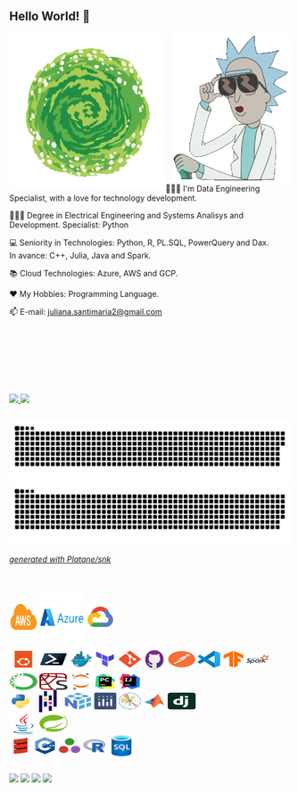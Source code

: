    <div>

## Hello World! 👋

<img width="210px" align="right"  src="https://github.com/julianasantimaria/julianasantimaria/blob/HTML/rick3.gif">
<img width="280px" align="left" src="https://github.com/julianasantimaria/julianasantimaria/blob/HTML/tunel.gif"> 

👩🏼‍💻 I'm Data Engineering Specialist, with a love for technology development.

👩🏼‍🎓 Degree in Electrical Engineering and Systems Analisys and Development.
   Specialist: Python

💻 Seniority in Technologies: Python, R, PL.SQL, PowerQuery and Dax.<br/> 
In avance: C++, Julia, Java and Spark. 

📚 Cloud Technologies: Azure, AWS and GCP. 

❤️ My Hobbies: Programming Language. 

📫 E-mail: juliana.santimaria2@gmail.com 
<br/>
<br/>
<br/>
<br/>
<br/>
<br/>
<br/>
<br/>

<div>
   

<a href="https://github.com/julianasantimaria">
 <img height="180em" src="https://github-readme-stats.vercel.app/api?username=julianasantimaria&theme=neon&show_icons=true"/>
<img height="180em" src="https://github-readme-stats.vercel.app/api/top-langs/?username=julianasantimaria&theme=neon&show_icons=true"/>
</div>

##
   ![snake gif](https://github.com/julianasantimaria/julianasantimaria/blob/output/github-contribution-grid-snake.svg)
<picture>
  <source media="(prefers-color-scheme: dark)" srcset="https://raw.githubusercontent.com/platane/platane/output/github-contribution-grid-snake-dark.svg">
  <source media="(prefers-color-scheme: light)" srcset="https://raw.githubusercontent.com/platane/platane/output/github-contribution-grid-snake.svg">
  <img alt="github contribution grid snake animation" src="https://raw.githubusercontent.com/platane/platane/output/github-contribution-grid-snake.svg">
</picture>

_generated with [Platane/snk](https://github.com/Platane/snk)_
   
</div>
   
##


<div style="display: inline_block"><br>
  <img align="center" alt="AWS" height="50" width="50" src="https://github.com/julianasantimaria/julianasantimaria/blob/HTML/icons-svg/33-AWS-2.svg">
  <img align="center" alt="Azure" height="100" width="80" src="https://github.com/julianasantimaria/julianasantimaria/blob/HTML/icons-svg/02-azure.svg">
  <img align="center" alt="GCP" height="50" width="50" src="https://github.com/julianasantimaria/julianasantimaria/blob/HTML/icons-svg/03-google.svg"/><br/>
  <img align="center" alt="Ubuntu" height="30" width="50" src="https://github.com/julianasantimaria/julianasantimaria/blob/HTML/icons-svg/04-ubuntu.svg"/>
  <img align="center" alt="PowerShell" height="30" width="50" src="https://github.com/julianasantimaria/julianasantimaria/blob/HTML/icons-svg/05-powershell.svg"/>
  <img align="center" alt="Docker" height="50" width="40" src="https://github.com/julianasantimaria/julianasantimaria/blob/HTML/icons-svg/06-docker.svg">
  <img align="center" alt="Terraform" height="30" width="40" src="https://github.com/julianasantimaria/julianasantimaria/blob/HTML/icons-svg/07-terraform.svg">
  <img align="center" alt="Git" height="30" width="40" src="https://github.com/julianasantimaria/julianasantimaria/blob/HTML/icons-svg/08-git.svg"/>
  <img align="center" alt="GitHub" height="40" width="40" src="https://github.com/julianasantimaria/julianasantimaria/blob/HTML/icons-svg/32-Github2.svg.png"/>
  <img align="center" alt="Postman" height="30" width="50" src="https://github.com/julianasantimaria/julianasantimaria/blob/HTML/icons-svg/10-postman.svg"/>
  <img align="center" alt="VScode" height="30" width="40" src="https://github.com/julianasantimaria/julianasantimaria/blob/HTML/icons-svg/11-vscode.svg">
  <img align="center" alt="TersorFlow" height="30" width="40" src="https://github.com/julianasantimaria/julianasantimaria/blob/HTML/icons-svg/12-tensorflow.svg">
  <img align="center" alt="Spark" height="30" width="40" src="https://github.com/julianasantimaria/julianasantimaria/blob/HTML/icons-svg/13-spark.svg"/>
  <img align="center" alt="Anaconda" height="30" width="50" src="https://github.com/julianasantimaria/julianasantimaria/blob/HTML/icons-svg/14-anaconda.svg"/>
  <img align="center" alt="Spyder" height="30" width="50" src="https://github.com/julianasantimaria/julianasantimaria/blob/HTML/icons-svg/15-spyder.svg"/>
  <img align="center" alt="Jupyter" height="30" width="40" src="https://github.com/julianasantimaria/julianasantimaria/blob/HTML/icons-svg/16-jupyter.svg">
  <img align="center" alt="Pycharm" height="30" width="40" src="https://github.com/julianasantimaria/julianasantimaria/blob/HTML/icons-svg/17-pycharm.svg">
  <img align="center" alt="Intellij" height="30" width="40" src="https://github.com/julianasantimaria/julianasantimaria/blob/HTML/icons-svg/34-intellij.svg"><br/>
   <img align="center" alt="Python" height="30" width="40" src="https://github.com/julianasantimaria/julianasantimaria/blob/HTML/icons-svg/18-python.svg"/>
  <img align="center" alt="Pandas" height="40" width="50" src="https://github.com/julianasantimaria/julianasantimaria/blob/HTML/icons-svg/19-pandas.svg"/>
  <img align="center" alt="NumPy" height="30" width="50" src="https://github.com/julianasantimaria/julianasantimaria/blob/HTML/icons-svg/20-numpy.svg"/>
  <img align="center" alt="Plotly" height="30" width="40" src="https://github.com/julianasantimaria/julianasantimaria/blob/HTML/icons-svg/21-plotly.svg">
  <img align="center" alt="MatPlotLib" height="30" width="40" src="https://github.com/julianasantimaria/julianasantimaria/blob/HTML/icons-svg/22-matplotlib.svg">
  <img align="center" alt="MatLab" height="30" width="40" src="https://github.com/julianasantimaria/julianasantimaria/blob/HTML/icons-svg/23-matlab.svg"/>   
  <img align="center" alt="Django" height="30" width="50" src="https://github.com/julianasantimaria/julianasantimaria/blob/HTML/icons-svg/34-django2.svg"/><br/>
  <img align="center" alt="Java" height="40" width="50" src="https://github.com/julianasantimaria/julianasantimaria/blob/HTML/icons-svg/24-java.svg"/>
  <img align="center" alt="Spring" height="30" width="50" src="https://github.com/julianasantimaria/julianasantimaria/blob/HTML/icons-svg/30-spring.svg"/><br/>
  <img align="center" alt="Scala" height="30" width="40" src="https://github.com/julianasantimaria/julianasantimaria/blob/HTML/icons-svg/26-scala.svg">
  <img align="center" alt="C++" height="30" width="40" src="https://github.com/julianasantimaria/julianasantimaria/blob/HTML/icons-svg/27-cplusplus.svg">
  <img align="center" alt="Julia" height="30" width="40" src="https://github.com/julianasantimaria/julianasantimaria/blob/HTML/icons-svg/28-julia.svg"/>
  <img align="center" alt="R" height="30" width="40" src="https://github.com/julianasantimaria/julianasantimaria/blob/HTML/icons-svg/31-R.svg"/>
  <img align="center" alt="SQL" height="40" width="50" src="https://github.com/julianasantimaria/julianasantimaria/blob/HTML/icons-svg/29-SQL.svg"/>
  
##

<div> 
  <a href="https://instagram.com/julianasantimaria" target="_blank"><img src="https://img.shields.io/badge/-Instagram-%23E4405F?style=for-the-badge&logo=instagram&logoColor=white" target="_blank"></a>
 <a href="https://discord.gg/julianasantimaria" target="_blank"><img src="https://img.shields.io/badge/Discord-7289DA?style=for-the-badge&logo=discord&logoColor=white" target="_blank"></a> 
  <a href = "mailto:juliana.santimaria@yahoo.com.br"><img src="https://img.shields.io/badge/-Gmail-%23333?style=for-the-badge&logo=gmail&logoColor=white" target="_blank"></a>
  <a href="https://www.linkedin.com/in/julianasantimaria" target="_blank"><img src="https://img.shields.io/badge/-LinkedIn-%230077B5?style=for-the-badge&logo=linkedin&logoColor=white" target="_blank"></a> 
</div>



